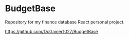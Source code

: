 # BudgetBase
Repository for my finance database React personal project.

https://github.com/DcGamer1027/BudgetBase 